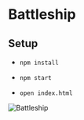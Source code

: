 Battleship
====================================

## Setup

* `npm install`

* `npm start`

* `open index.html`

![Battleship](http://battleship.jpg? "Battleship")


